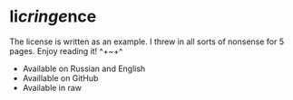 # li*cringe*nce
The license is written as an example. I threw in all sorts of nonsense for 5 pages. Enjoy reading it! ^+~+^
* Available on Russian and English
* Availlable on GitHub
* Available in raw
  
